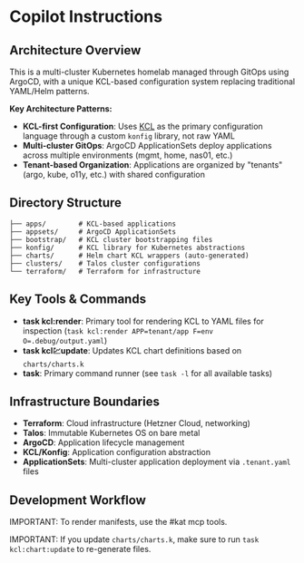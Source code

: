 # Copilot Instructions

## Architecture Overview

This is a multi-cluster Kubernetes homelab managed through GitOps using ArgoCD, with a unique KCL-based configuration system replacing traditional YAML/Helm patterns.

**Key Architecture Patterns:**
- **KCL-first Configuration**: Uses [KCL](https://www.kcl-lang.io/) as the primary configuration language through a custom `konfig` library, not raw YAML
- **Multi-cluster GitOps**: ArgoCD ApplicationSets deploy applications across multiple environments (mgmt, home, nas01, etc.)
- **Tenant-based Organization**: Applications are organized by "tenants" (argo, kube, o11y, etc.) with shared configuration

## Directory Structure

```
├── apps/        # KCL-based applications
├── appsets/     # ArgoCD ApplicationSets
├── bootstrap/   # KCL cluster bootstrapping files
├── konfig/      # KCL library for Kubernetes abstractions
├── charts/      # Helm chart KCL wrappers (auto-generated)
├── clusters/    # Talos cluster configurations
└── terraform/   # Terraform for infrastructure
```

## Key Tools & Commands
- **task kcl:render**: Primary tool for rendering KCL to YAML files for inspection (`task kcl:render APP=tenant/app F=env O=.debug/output.yaml`)
- **task kcl:chart:update**: Updates KCL chart definitions based on `charts/charts.k`
- **task**: Primary command runner (see `task -l` for all available tasks)

## Infrastructure Boundaries
- **Terraform**: Cloud infrastructure (Hetzner Cloud, networking)
- **Talos**: Immutable Kubernetes OS on bare metal
- **ArgoCD**: Application lifecycle management
- **KCL/Konfig**: Application configuration abstraction
- **ApplicationSets**: Multi-cluster application deployment via `.tenant.yaml` files

## Development Workflow

IMPORTANT: To render manifests, use the #kat mcp tools.

IMPORTANT: If you update `charts/charts.k`, make sure to run `task kcl:chart:update` to re-generate files.
